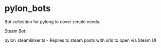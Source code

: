 # pylon_bots
Bot collection for pylong to cover simple needs. 


Steam Bot:


pylon_steamlinker.ts - Replies to steam posts with urls to open via Steam UI
